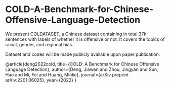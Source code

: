 # COLD-A-Benchmark-for-Chinese-Offensive-Language-Detection

We present COLDATASET, a Chinese dataset containing in total 37k sentences with labels of whether it is offensive or not. 
It covers the topics of racial, gender, and regional bias.

Dataset and codes will be made publicly available upon paper publication.


@article{deng2022cold,
  title={COLD: A Benchmark for Chinese Offensive Language Detection},
  author={Deng, Jiawen and Zhou, Jingyan and Sun, Hao and Mi, Fei and Huang, Minlie},
  journal={arXiv preprint arXiv:2201.06025},
  year={2022}
}
